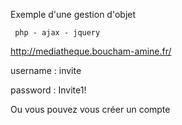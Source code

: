 Exemple d'une gestion d'objet
     
     php - ajax - jquery

http://mediatheque.boucham-amine.fr/  

username : invite

password : Invite1!

Ou vous pouvez vous créer un compte
